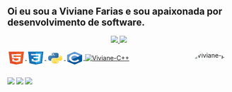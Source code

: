 ## Oi eu sou a Viviane Farias e sou apaixonada por desenvolvimento de software.

<div align="center">
  <a href="https://github.com/vivianefariasx">
  <img height="180em" src="https://github-readme-stats.vercel.app/api?username=vivianefariasx&show_icons=true&theme=slateorange&include_all_commits=true&count_private=true"/>
  <img height="180em" src="https://github-readme-stats.vercel.app/api/top-langs/?username=vivianefariasx&layout=compact&langs_count=7&theme=slateorange"/>
</div>
  
  <div style="display: inline_block"><br>
  <img align="center" alt="Viviane-HTML" height="30" width="40" src="https://raw.githubusercontent.com/devicons/devicon/master/icons/html5/html5-original.svg">
  <img align="center" alt="Viviane-CSS" height="30" width="40" src="https://raw.githubusercontent.com/devicons/devicon/master/icons/css3/css3-original.svg">
  <img align="center" alt="Viviane-Python" height="30" width="40" src="https://raw.githubusercontent.com/devicons/devicon/master/icons/python/python-original.svg">
  <img align="center" alt="Viviane-C" height="30" width="40" src="https://raw.githubusercontent.com/devicons/devicon/master/icons/c/c-original.svg">
  <img align="center" alt="Viviane-C++" height="30" width="40" src="https://raw.githubusercontent.com/isocpp/logos/master/cpp_logo.svg">
  <img align="right" alt="Viviane-pic" height="150" style="border-radius:50px;" src="https://media.discordapp.net/attachments/911593887569707051/911594072911798272/Webp.net-gifmaker.gif">
</div>
  
  ##
  
  <div> 
  
  <a href="https://instagram.com/viviianefarias/" target="_blank"><img src="https://img.shields.io/badge/-Instagram-%23E4405F?style=for-the-badge&logo=instagram&logoColor=white" target="_blank"></a>
  <a href = "mailto:vivianefariasx@gmail.com"><img src="https://img.shields.io/badge/-Gmail-%23333?style=for-the-badge&logo=gmail&logoColor=white" target="_blank"></a>
  <a href="https://www.linkedin.com/in/viviane-farias-4808591ab/" target="_blank"><img src="https://img.shields.io/badge/-LinkedIn-%230077B5?style=for-the-badge&logo=linkedin&logoColor=white" target="_blank"></a> 
 
 
</div>
